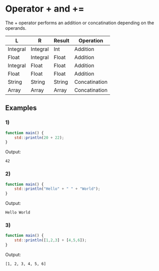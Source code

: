 # Operator + and +=

The + operator performs an addition or concatination depending on the operands.

| L        | R        | Result | Operation     |
| -------- | -------- | ------ | ------------- |
| Integral | Integral | Int    | Addition      |
| Float    | Integral | Float  | Addition      |
| Integral | Float    | Float  | Addition      |
| Float    | Float    | Float  | Addition      |
| String   | String   | String | Concatination |
| Array    | Array    | Array  | Concatination |

## Examples
### 1)
```js
function main() {
	std::println(20 + 22);
}
```
Output:
```
42
```

### 2)
```js
function main() {
	std::println("Hello" + " " + "World");
}
```
Output:
```
Hello World
```

### 3)
```js
function main() {
	std::println([1,2,3] + [4,5,6]);
}
```
Output:
```
[1, 2, 3, 4, 5, 6]
```